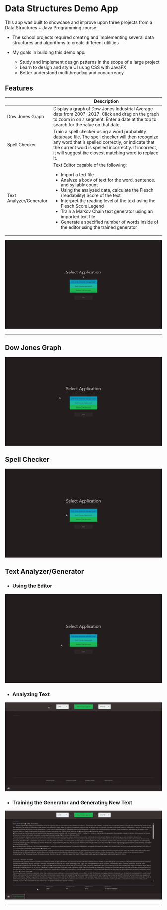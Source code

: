 # Data Structures Demo App

This app was built to showcase and improve upon three projects from a Data Structures + Java Programming course. 

- The school projects required creating and implementing several data structures and algorithms to create different utilities

- My goals in building this demo app:
    - Study and implement design patterns in the scope of a large project
    - Learn to design and style UI using CSS with JavaFX
    - Better understand multithreading and concurrency

## **Features**

|           | Description |
| --------- | ----------- |
| Dow Jones Graph                | Display a graph of Dow Jones Industrial Average data from 2007-2017. Click and drag on the graph to zoom in on a segment. Enter a date at the top to search for the value on that date. |
| Spell Checker                  | Train a spell checker using a word probability database file. The spell checker will then recognize any word that is spelled correctly, or indicate that the current word is spelled incorrectly. If incorrect, it will suggest the closest matching word to replace it. |
| Text Analyzer/Generator        | Text Editor capable of the following:<br/><ul><li>Import a text file</li><li>Analyze a body of text for the word, sentence, and syllable count</li><li>Using the analyzed data, calculate the Flesch (readability) Score of the text</li><li>Interpret the reading level of the text using the Flesch Score Legend</li><li>Train a Markov Chain text generator using an imported text file</li><li>Generate a specified number of words inside of the editor using the trained generator</li></ul> |
  
![Home Window](Demo-Files/home_window.gif)

---

## **Dow Jones Graph**

![Dow Jones Graph](Demo-Files/dow_jones.gif)

## **Spell Checker**

![Spell Checker](Demo-Files/spell_checker.gif)

## **Text Analyzer/Generator**

* ### Using the Editor

![Editor Intro](Demo-Files/editor_intro.gif)

* ### Analyzing Text

![Editor Trainer](Demo-Files/editor_trainer.gif)

* ### Training the Generator and Generating New Text

![Editor Generator](Demo-Files/editor_generator.gif)

---
